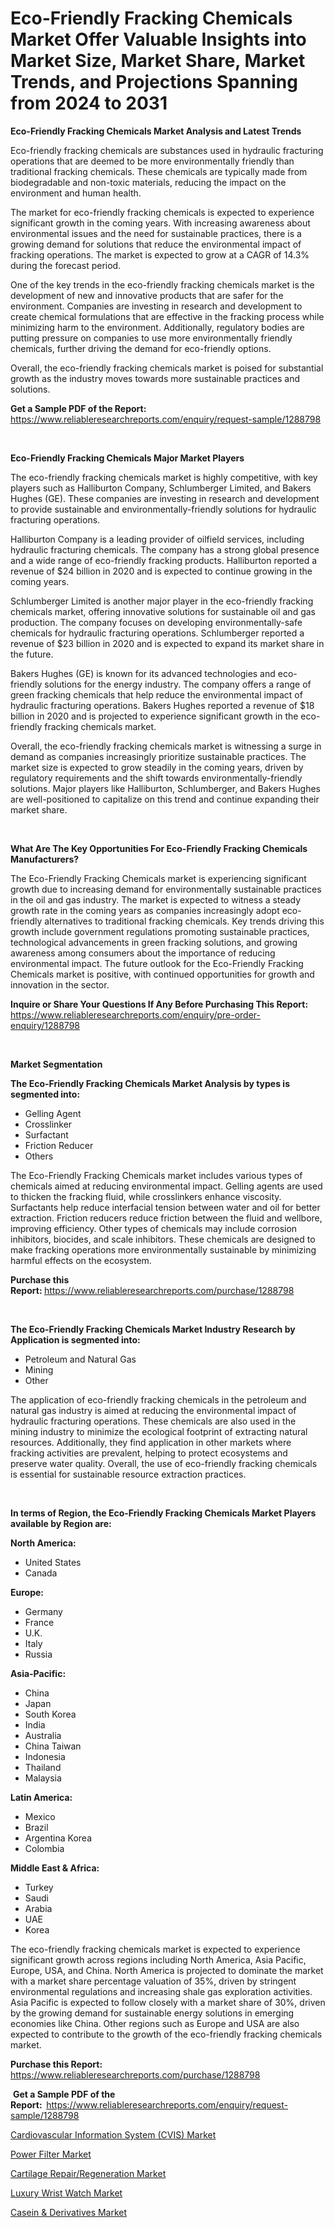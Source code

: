 <p><h1>Eco-Friendly Fracking Chemicals Market Offer Valuable Insights into Market Size, Market Share, Market Trends, and Projections Spanning from 2024 to 2031</h1></p><p><strong>Eco-Friendly Fracking Chemicals Market Analysis and Latest Trends</strong></p>
<p><p>Eco-friendly fracking chemicals are substances used in hydraulic fracturing operations that are deemed to be more environmentally friendly than traditional fracking chemicals. These chemicals are typically made from biodegradable and non-toxic materials, reducing the impact on the environment and human health.</p><p>The market for eco-friendly fracking chemicals is expected to experience significant growth in the coming years. With increasing awareness about environmental issues and the need for sustainable practices, there is a growing demand for solutions that reduce the environmental impact of fracking operations. The market is expected to grow at a CAGR of 14.3% during the forecast period.</p><p>One of the key trends in the eco-friendly fracking chemicals market is the development of new and innovative products that are safer for the environment. Companies are investing in research and development to create chemical formulations that are effective in the fracking process while minimizing harm to the environment. Additionally, regulatory bodies are putting pressure on companies to use more environmentally friendly chemicals, further driving the demand for eco-friendly options.</p><p>Overall, the eco-friendly fracking chemicals market is poised for substantial growth as the industry moves towards more sustainable practices and solutions.</p></p>
<p><strong>Get a Sample PDF of the Report:&nbsp;</strong> <a href="https://www.reliableresearchreports.com/enquiry/request-sample/1288798">https://www.reliableresearchreports.com/enquiry/request-sample/1288798</a></p>
<p>&nbsp;</p>
<p><strong>Eco-Friendly Fracking Chemicals Major Market Players</strong></p>
<p><p>The eco-friendly fracking chemicals market is highly competitive, with key players such as Halliburton Company, Schlumberger Limited, and Bakers Hughes (GE). These companies are investing in research and development to provide sustainable and environmentally-friendly solutions for hydraulic fracturing operations.</p><p>Halliburton Company is a leading provider of oilfield services, including hydraulic fracturing chemicals. The company has a strong global presence and a wide range of eco-friendly fracking products. Halliburton reported a revenue of $24 billion in 2020 and is expected to continue growing in the coming years.</p><p>Schlumberger Limited is another major player in the eco-friendly fracking chemicals market, offering innovative solutions for sustainable oil and gas production. The company focuses on developing environmentally-safe chemicals for hydraulic fracturing operations. Schlumberger reported a revenue of $23 billion in 2020 and is expected to expand its market share in the future.</p><p>Bakers Hughes (GE) is known for its advanced technologies and eco-friendly solutions for the energy industry. The company offers a range of green fracking chemicals that help reduce the environmental impact of hydraulic fracturing operations. Bakers Hughes reported a revenue of $18 billion in 2020 and is projected to experience significant growth in the eco-friendly fracking chemicals market.</p><p>Overall, the eco-friendly fracking chemicals market is witnessing a surge in demand as companies increasingly prioritize sustainable practices. The market size is expected to grow steadily in the coming years, driven by regulatory requirements and the shift towards environmentally-friendly solutions. Major players like Halliburton, Schlumberger, and Bakers Hughes are well-positioned to capitalize on this trend and continue expanding their market share.</p></p>
<p>&nbsp;</p>
<p><strong>What Are The Key Opportunities For Eco-Friendly Fracking Chemicals Manufacturers?</strong></p>
<p><p>The Eco-Friendly Fracking Chemicals market is experiencing significant growth due to increasing demand for environmentally sustainable practices in the oil and gas industry. The market is expected to witness a steady growth rate in the coming years as companies increasingly adopt eco-friendly alternatives to traditional fracking chemicals. Key trends driving this growth include government regulations promoting sustainable practices, technological advancements in green fracking solutions, and growing awareness among consumers about the importance of reducing environmental impact. The future outlook for the Eco-Friendly Fracking Chemicals market is positive, with continued opportunities for growth and innovation in the sector.</p></p>
<p><strong>Inquire or Share Your Questions If Any Before Purchasing This Report:</strong> <a href="https://www.reliableresearchreports.com/enquiry/pre-order-enquiry/1288798">https://www.reliableresearchreports.com/enquiry/pre-order-enquiry/1288798</a></p>
<p>&nbsp;</p>
<p><strong>Market Segmentation</strong></p>
<p><strong>The Eco-Friendly Fracking Chemicals Market Analysis by types is segmented into:</strong></p>
<p><ul><li>Gelling Agent</li><li>Crosslinker</li><li>Surfactant</li><li>Friction Reducer</li><li>Others</li></ul></p>
<p><p>The Eco-Friendly Fracking Chemicals market includes various types of chemicals aimed at reducing environmental impact. Gelling agents are used to thicken the fracking fluid, while crosslinkers enhance viscosity. Surfactants help reduce interfacial tension between water and oil for better extraction. Friction reducers reduce friction between the fluid and wellbore, improving efficiency. Other types of chemicals may include corrosion inhibitors, biocides, and scale inhibitors. These chemicals are designed to make fracking operations more environmentally sustainable by minimizing harmful effects on the ecosystem.</p></p>
<p><strong>Purchase this Report:&nbsp;</strong><a href="https://www.reliableresearchreports.com/purchase/1288798">https://www.reliableresearchreports.com/purchase/1288798</a></p>
<p>&nbsp;</p>
<p><strong>The Eco-Friendly Fracking Chemicals Market Industry Research by Application is segmented into:</strong></p>
<p><ul><li>Petroleum and Natural Gas</li><li>Mining</li><li>Other</li></ul></p>
<p><p>The application of eco-friendly fracking chemicals in the petroleum and natural gas industry is aimed at reducing the environmental impact of hydraulic fracturing operations. These chemicals are also used in the mining industry to minimize the ecological footprint of extracting natural resources. Additionally, they find application in other markets where fracking activities are prevalent, helping to protect ecosystems and preserve water quality. Overall, the use of eco-friendly fracking chemicals is essential for sustainable resource extraction practices.</p></p>
<p>&nbsp;</p>
<p><strong>In terms of Region, the Eco-Friendly Fracking Chemicals Market Players available by Region are:</strong></p>
<p>
    <p> <strong> North America: </strong>
        <ul>
            <li>United States</li>
            <li>Canada</li>
        </ul>
        </p> 
    <p> <strong> Europe: </strong>
        <ul>
            <li>Germany</li>
            <li>France</li>
            <li>U.K.</li>
            <li>Italy</li>
            <li>Russia</li>
        </ul>
        </p> 
    <p> <strong> Asia-Pacific: </strong>
        <ul>
            <li>China</li>
            <li>Japan</li>
            <li>South Korea</li>
            <li>India</li>
            <li>Australia</li>
            <li>China Taiwan</li>
            <li>Indonesia</li>
            <li>Thailand</li>
            <li>Malaysia</li>
        </ul>
        </p> 
    <p> <strong> Latin America: </strong>
        <ul>
            <li>Mexico</li>
            <li>Brazil</li>
            <li>Argentina Korea</li>
            <li>Colombia</li>
        </ul>
        </p> 
    <p> <strong> Middle East & Africa: </strong>
        <ul>
            <li>Turkey</li>
            <li>Saudi</li>
            <li>Arabia</li>
            <li>UAE</li>
            <li>Korea</li>
        </ul>
    </p>
    </p>
<p><p>The eco-friendly fracking chemicals market is expected to experience significant growth across regions including North America, Asia Pacific, Europe, USA, and China. North America is projected to dominate the market with a market share percentage valuation of 35%, driven by stringent environmental regulations and increasing shale gas exploration activities. Asia Pacific is expected to follow closely with a market share of 30%, driven by the growing demand for sustainable energy solutions in emerging economies like China. Other regions such as Europe and USA are also expected to contribute to the growth of the eco-friendly fracking chemicals market.</p></p>
<p><strong>Purchase this Report: </strong><a href="https://www.reliableresearchreports.com/purchase/1288798">https://www.reliableresearchreports.com/purchase/1288798</a></p>
<p>&nbsp;<strong>Get a Sample PDF of the Report:&nbsp;&nbsp;</strong><a href="https://www.reliableresearchreports.com/enquiry/request-sample/1288798">https://www.reliableresearchreports.com/enquiry/request-sample/1288798</a></p>
<p><strong></strong></p>
<p><p><a href="https://fearless-okapi-6c8.notion.site/Cardiovascular-Information-System-CVIS-Market-Size-Market-Trends-and-Growth-Outlook-forecasted-f-445f6d7c2ae84b6a8098a60fab8c2a08">Cardiovascular Information System (CVIS) Market</a></p><p><a href="https://view.publitas.com/reportprime-1/power-filter-market-size-share-trends-analysis-report-by-application-regional-outlook-competitive-strategies-and-segment-forecasts-2024-2031/">Power Filter Market</a></p><p><a href="https://scarlet-rocket-c63.notion.site/Cartilage-Repair-Regeneration-Market-Research-Report-Forecasted-for-Period-from-2024-2031-by-Mark-650092ad82d948d593e2b27c830a0f82">Cartilage Repair/Regeneration Market</a></p><p><a href="https://view.publitas.com/reportprime-1/luxury-wrist-watch-market-analysis-and-market-size-global-industry-overview-market-segmentation-and-forecast-2024-to-2031/">Luxury Wrist Watch Market</a></p><p><a href="https://zircon-bluebell-299.notion.site/Casein-Derivatives-Market-Size-Evaluating-its-Market-Trends-Growth-and-Projections-2024-2031-6d67c42e2e664ffa83c248a8b1eade79">Casein & Derivatives Market</a></p></p>